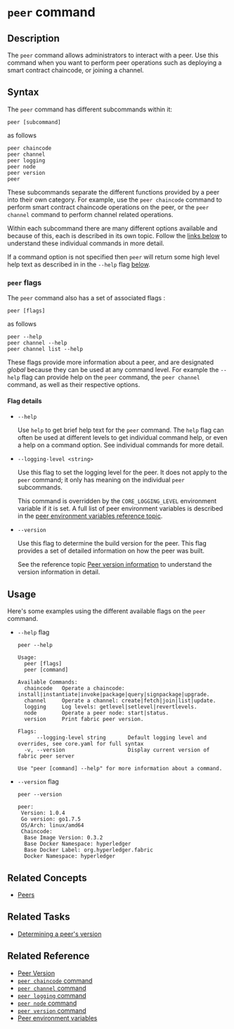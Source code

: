 # <a name="PeerCommand"></a>`peer` command

## Description

The `peer` command allows administrators to interact with a peer. Use this command when you want to perform peer operations such as deploying a smart contract chaincode, or joining a channel.

## Syntax

The `peer` command has different subcommands within it:

```
peer [subcommand]
```
as follows
```
peer chaincode
peer channel     
peer logging     
peer node        
peer version     
peer
```

These subcommands separate the different functions provided by a peer into their own category. For example, use the `peer chaincode` command to perform smart contract chaincode operations on the peer, or the `peer channel` command to perform channel related operations.

Within each subcommand there are many different options available and because of this, each is described in its own topic. Follow the [links below](#reference) to understand these individual commands in more detail.

If a command option is not specified then `peer` will return some high level help text as described in in the `--help` flag [below](#flags).

### `peer` flags

The `peer` command also has a set of associated flags :

```
peer [flags]
```
as follows
```
peer --help
peer channel --help
peer channel list --help
```

These flags provide more information about a peer, and are designated *global* because they can be used at any command level. For example the `--help` flag can provide help on the `peer` command, the `peer channel` command, as well as their respective options.

#### <a name=flags> </a> Flag details

* `--help`

  Use `help` to get brief help text for the `peer` command. The `help` flag can often be used at different levels to get individual command help, or even a help on a command option. See individual commands for more detail.

* `--logging-level <string>`

  Use this flag to set the logging level for the peer. It does not apply to the `peer` command; it only has meaning on the individual `peer` subcommands.

  This command is overridden by the `CORE_LOGGING_LEVEL` environment variable if it is set.  A full list of peer environment variables is described in the [peer environment variables reference topic](../Advanced/Peer/PeerEnvironmentVariables.md).

* `--version`

  Use this flag to determine the build version for the peer.  This flag provides a set of detailed information on how the peer was built.

  See the reference topic [Peer version information](../Advanced/Peer/VersionInfo.md) to understand the version information in detail.

## Usage

Here's some examples using the different available flags on the `peer` command.

* `--help` flag

  ```
  peer --help

  Usage:
    peer [flags]
    peer [command]

  Available Commands:
    chaincode   Operate a chaincode: install|instantiate|invoke|package|query|signpackage|upgrade.
    channel     Operate a channel: create|fetch|join|list|update.
    logging     Log levels: getlevel|setlevel|revertlevels.
    node        Operate a peer node: start|status.
    version     Print fabric peer version.

  Flags:
        --logging-level string       Default logging level and overrides, see core.yaml for full syntax
    -v, --version                    Display current version of fabric peer server

  Use "peer [command] --help" for more information about a command.
  ```  

* `--version` flag

  ```
  peer --version

  peer:
   Version: 1.0.4
   Go version: go1.7.5
   OS/Arch: linux/amd64
   Chaincode:
    Base Image Version: 0.3.2
    Base Docker Namespace: hyperledger
    Base Docker Label: org.hyperledger.fabric
    Docker Namespace: hyperledger
  ```

## Related Concepts
* [Peers](../../KeyConcepts/Peers/Peers.md)

## Related Tasks

* [Determining a peer's version](../../AdminTasks/Peer/PeerVersion.md)

## <a name=reference></a> Related Reference
* [Peer Version](../../Reference/Advanced/Peer/VersionInfo.md)
* [`peer chaincode` command](./PeerChaincodeCommand.md)
* [`peer channel` command](./PeerChannelCommand.md)
* [`peer logging` command](./PeerLoggingCommand.md)
* [`peer node` command](./PeerNodeCommand.md)
* [`peer version` command](./PeerVersionCommand.md)   
* [Peer environment variables](../Advanced/Peer/PeerEnvironmentVariables.md)    
